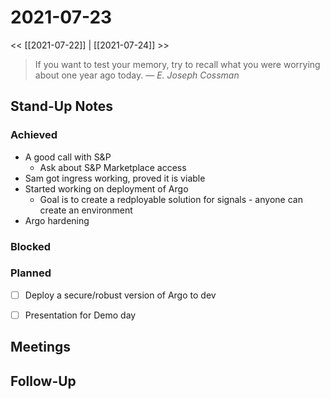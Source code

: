 # 2021-07-23

<< [[2021-07-22]] | [[2021-07-24]] >>

> If you want to test your memory, try to recall what you were worrying about one year ago today.
> &mdash; <cite>E. Joseph Cossman</cite>

## Stand-Up Notes

### Achieved
- A good call with S&P
	- Ask about S&P Marketplace access
- Sam got ingress working, proved it is viable
- Started working on deployment of Argo
	- Goal is to create a redployable solution for signals - anyone can create an environment
- Argo hardening
### Blocked

### Planned
- [ ] Deploy a secure/robust version of Argo to dev
- [ ] Presentation for Demo day


## Meetings

## Follow-Up